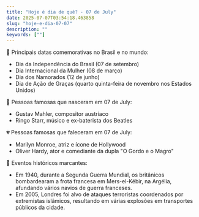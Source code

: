 ```yaml
---
title: "Hoje é dia de quê? - 07 de July"
date: 2025-07-07T03:54:18.463858
slug: "hoje-e-dia-07-07"
description: ""
keywords: [""]
---
```


🎉 Principais datas comemorativas no Brasil e no mundo:
- Dia da Independência do Brasil (07 de setembro)
- Dia Internacional da Mulher (08 de março)
- Dia dos Namorados (12 de junho)
- Dia de Ação de Graças (quarto quinta-feira de novembro nos Estados Unidos)

🎂 Pessoas famosas que nasceram em 07 de July:
- Gustav Mahler, compositor austríaco
- Ringo Starr, músico e ex-baterista dos Beatles

💔 Pessoas famosas que faleceram em 07 de July:
- Marilyn Monroe, atriz e ícone de Hollywood
- Oliver Hardy, ator e comediante da dupla "O Gordo e o Magro"

📜 Eventos históricos marcantes:
- Em 1940, durante a Segunda Guerra Mundial, os britânicos bombardearam a frota francesa em Mers-el-Kébir, na Argélia, afundando vários navios de guerra franceses.
- Em 2005, Londres foi alvo de ataques terroristas coordenados por extremistas islâmicos, resultando em várias explosões em transportes públicos da cidade.